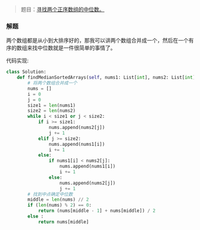 > 题目：[寻找两个正序数组的中位数。](https://leetcode-cn.com/problems/median-of-two-sorted-arrays/description/)

### 解题
两个数组都是从小到大排序好的，那我可以讲两个数组合并成一个，然后在一个有序的数组来找中位数就是一件很简单的事情了。

代码实现:
```py
class Solution:
    def findMedianSortedArrays(self, nums1: List[int], nums2: List[int]) -> float:
        # 将两个数组合并成一个
        nums = []
        i = 0
        j = 0
        size1 = len(nums1)
        size2 = len(nums2)
        while i < size1 or j < size2:
            if i >= size1:
                nums.append(nums2[j])
                j += 1
            elif j >= size2:
                nums.append(nums1[i])
                i += 1
            else:
                if nums1[i] < nums2[j]:
                    nums.append(nums1[i])
                    i += 1
                else:
                    nums.append(nums2[j])
                    j += 1
        # 找到中点确定中位数
        middle = len(nums) // 2
        if (len(nums) % 2) == 0:
            return (nums[middle - 1] + nums[middle]) / 2
        else :
            return nums[middle]
```